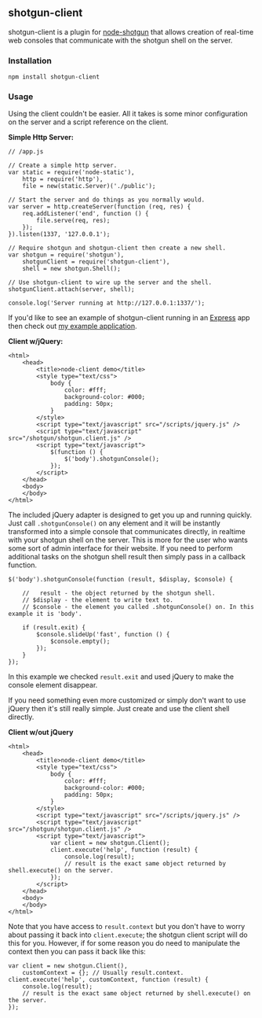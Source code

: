 ## shotgun-client

shotgun-client is a plugin for [node-shotgun](https://github.com/Chevex/node-shotgun) that allows creation of real-time web consoles that communicate with the shotgun shell on the server.

### Installation

    npm install shotgun-client
    
### Usage

Using the client couldn't be easier. All it takes is some minor configuration on the server and a script reference on the client.

**Simple Http Server:**

    // /app.js
    
    // Create a simple http server.
    var static = require('node-static'),
        http = require('http'),
        file = new(static.Server)('./public');
    
    // Start the server and do things as you normally would.
    var server = http.createServer(function (req, res) {
        req.addListener('end', function () {
            file.serve(req, res);
        });
    }).listen(1337, '127.0.0.1');
    
    // Require shotgun and shotgun-client then create a new shell.
    var shotgun = require('shotgun'),
        shotgunClient = require('shotgun-client'),
        shell = new shotgun.Shell();
    
    // Use shotgun-client to wire up the server and the shell.
    shotgunClient.attach(server, shell);
    
    console.log('Server running at http://127.0.0.1:1337/');
    
If you'd like to see an example of shotgun-client running in an [Express](http://expressjs.com/) app then check out [my example application](https://github.com/Chevex/shotgun-client-example).
    
**Client w/jQuery:**

    <html>
        <head>
            <title>node-client demo</title>
            <style type="text/css">
                body {
                    color: #fff;
                    background-color: #000;
                    padding: 50px;
                }
            </style>
            <script type="text/javascript" src="/scripts/jquery.js" />
            <script type="text/javascript" src="/shotgun/shotgun.client.js" />
            <script type="text/javascript">
                $(function () {
                    $('body').shotgunConsole();
                });
            </script>
        </head>
        <body>
        </body>
    </html>

The included jQuery adapter is designed to get you up and running quickly. Just call `.shotgunConsole()` on any element and it will be instantly transformed into a simple console that communicates directly, in realtime with your shotgun shell on the server. This is more for the user who wants some sort of admin interface for their website. If you need to perform additional tasks on the shotgun shell result then simply pass in a callback function.

    $('body').shotgunConsole(function (result, $display, $console) {

        //   result - the object returned by the shotgun shell.
        // $display - the element to write text to.
        // $console - the element you called .shotgunConsole() on. In this example it is 'body'.

        if (result.exit) {
            $console.slideUp('fast', function () {
                $console.empty();
            });
        }
    });

In this example we checked `result.exit` and used jQuery to make the console element disappear.

If you need something even more customized or simply don't want to use jQuery then it's still really simple. Just create and use the client shell directly.

**Client w/out jQuery**

    <html>
        <head>
            <title>node-client demo</title>
            <style type="text/css">
                body {
                    color: #fff;
                    background-color: #000;
                    padding: 50px;
                }
            </style>
            <script type="text/javascript" src="/scripts/jquery.js" />
            <script type="text/javascript" src="/shotgun/shotgun.client.js" />
            <script type="text/javascript">
                var client = new shotgun.Client();
                client.execute('help', function (result) {
                    console.log(result);
                    // result is the exact same object returned by shell.execute() on the server.
                });
            </script>
        </head>
        <body>
        </body>
    </html>

Note that you have access to `result.context` but you don't have to worry about passing it back into `client.execute`; the shotgun client script will do this for you. However, if for some reason you do need to manipulate the context then you can pass it back like this:


    var client = new shotgun.Client(),
        customContext = {}; // Usually result.context.
    client.execute('help', customContext, function (result) {
        console.log(result);
        // result is the exact same object returned by shell.execute() on the server.
    });